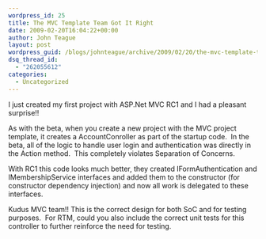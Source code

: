 ```yaml
---
wordpress_id: 25
title: The MVC Template Team Got It Right
date: 2009-02-20T16:04:22+00:00
author: John Teague
layout: post
wordpress_guid: /blogs/johnteague/archive/2009/02/20/the-mvc-template-team-got-it-right.aspx
dsq_thread_id:
  - "262055612"
categories:
  - Uncategorized
---
```

I just created my first project with ASP.Net MVC RC1 and I had a pleasant surprise!!

As with the beta, when you create a new project with the MVC project template, it creates a AccountConroller as part of the startup code.&#160; In the beta, all of the logic to handle user login and authentication was directly in the Action method.&#160; This completely violates Separation of Concerns.

With RC1 this code looks much better, they created IFormAuthentication and IMembershipService interfaces and added them to the constructor (for constructor dependency injection) and now all work is delegated to these interfaces.

Kudus MVC team!! This is the correct design for both SoC and for testing purposes.&#160; For RTM, could you also include the correct unit tests for this controller to further reinforce the need for testing.
